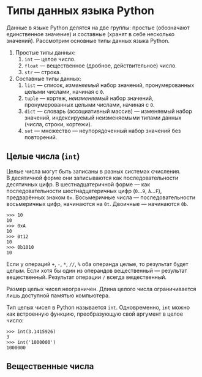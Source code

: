 Типы данных языка Python
========================

Данные в языке Python делятся на две группы: простые (обозначают единственное
значение) и составные (хранят в себе несколько значений). Рассмотрим основные
типы данных языка Python.

1. Простые типы данных:
   1. `int` — целое число.
   2. `float` — вещественное (дробное, действительное) число.
   3. `str` — строка.
2. Составные типы данных:
   1. `list` — список, _изменяемый_ набор значений, пронумерованных целыми
      числами, начиная с `0`.
   2. `tuple` — кортеж, _неизменяемый_ набор значений, пронумерованных целыми
      числами, начиная с `0`.
   3. `dict` — словарь (ассоциативный массив) — изменяемый набор значений,
      индексируемый неизменяемыми типами данных (числа, строки, кортежи).
   4. `set` — множество — неупорядоченный набор значений без повторений.

Целые числа (`int`)
-------------------

Целые числа могут быть записаны в разных системах счисления. В десятичной форме
они записываются как последовательности десятичных цифр. В шестнадцатеричной
форме — как последовательности шестнадцатеричных цифр (`0`…`9`, `A`…`F`),
предварённых знаком `0x`. Восьмеричные числа — последовательности восьмеричных
цифр, начинаются на `0t`. Двоичные — начинаются `0b`.

    >>> 10
    10
    >>> 0xA
    10
    >>> 0t12
    10
    >>> 0b1010
    10

Если у операций `+`, `-`, `*`, `//`, `%` оба операнда целые, то результат будет
целым. Если хотя бы один из операндов вещественный — результат вещественный.
Результат операции `/` всегда вещественный.

Размер целых чисел неограничен. Длина целого числа ограничивается лишь доступной
памятью компьютера.

Тип целых чисел в Python называется `int`. Одновременно, `int` можно
как встроенную функцию, преобразующую свой аргумент в целое число:

    >>> int(3.1415926)
    3
    >>> int('1000000')
    1000000

Вещественные числа
------------------












